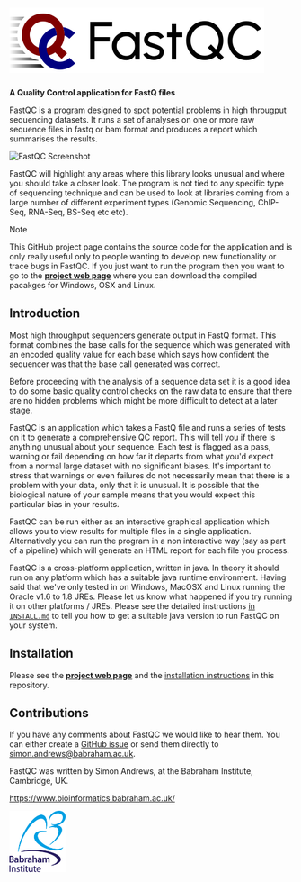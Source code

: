 <h1>
<picture>
  <source media="(prefers-color-scheme: dark)" srcset="uk/ac/babraham/FastQC/Resources/fastqc_logo_darkbg.svg">
  <source media="(prefers-color-scheme: light)" srcset="uk/ac/babraham/FastQC/Resources/fastqc_logo.svg">
  <img src="uk/ac/babraham/FastQC/Resources/fastqc_logo.svg" alt="FastQC">
</picture>
</h1>

**A Quality Control application for FastQ files**

FastQC is a program designed to spot potential problems in high througput sequencing datasets.  It runs a set of analyses on one or more raw sequence files in fastq or bam format and produces a report which summarises the results.

![FastQC Screenshot](Help/fastqc.png)

FastQC will highlight any areas where this library looks unusual and where you should take a closer look. The program is not tied to any specific type of sequencing technique and can be used to look at libraries coming from a large number of different experiment types (Genomic Sequencing, ChIP-Seq, RNA-Seq, BS-Seq etc etc).

> [!NOTE]
> This GitHub  project page contains the source code for the application and is only really useful only to people wanting to develop new functionality or trace bugs in FastQC.
> If you just want to run the program then you want to go to the [**project web page**](http://www.bioinformatics.babraham.ac.uk/projects/fastqc/) where you can download the compiled pacakges for Windows, OSX and Linux.

## Introduction

Most high throughput sequencers generate output in FastQ format.  This format combines the base calls for the sequence which was generated with an encoded quality value for each base which says how confident the sequencer was that the base call generated was correct.

Before proceeding with the analysis of a sequence data set it is a good idea to do some basic quality control checks on the raw data to ensure that there are no hidden problems which might be more difficult to detect at a later stage.

FastQC is an application which takes a FastQ file and runs a series of tests on it to generate a comprehensive QC report.  This will tell you if there is anything unusual about your sequence.  Each test is flagged as a pass, warning or fail depending on how far it departs from what you'd expect from a normal large dataset with no significant biases.  It's important to stress that warnings or even failures do not necessarily mean that there is a problem with your data, only that it is unusual.  It is possible that the biological nature of your sample means that you would expect this particular bias in your results.

FastQC can be run either as an interactive graphical application which allows you to view results for multiple files in a single application.  Alternatively you can run the program in a non interactive way (say as part of a pipeline) which will generate an HTML report for each file you process.

FastQC is a cross-platform application, written in java. In theory it should run on any platform which has a suitable java runtime environment.
Having said that we've only tested in on Windows, MacOSX and Linux running the Oracle v1.6 to 1.8 JREs.  Please let us know what happened if you try running it on other platforms / JREs.
Please see the detailed instructions [in `INSTALL.md`](`INSTALL.md`) to tell you how to get a suitable java version to run FastQC on your system.

## Installation

Please see the [**project web page**](http://www.bioinformatics.babraham.ac.uk/projects/fastqc/) and the [installation instructions](INSTALL.md) in this repository.

## Contributions

If you have any comments about FastQC we would like to hear them.
You can either create a [GitHub issue](https://github.com/s-andrews/FastQC/issues/) or send them directly to simon.andrews@babraham.ac.uk.

FastQC was written by Simon Andrews, at the Babraham Institute, Cambridge, UK.

https://www.bioinformatics.babraham.ac.uk/

<picture>
  <source media="(prefers-color-scheme: dark)" srcset="uk/ac/babraham/FastQC/Resources/babraham_darkbg.svg">
  <source media="(prefers-color-scheme: light)" srcset="uk/ac/babraham/FastQC/Resources/babraham.svg">
  <img src="uk/ac/babraham/FastQC/Resources/babraham.svg" alt="Babraham Institute" width=100>
</picture>

